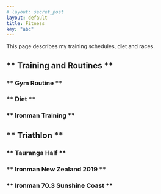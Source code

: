 ```yaml
---
# layout: secret_post
layout: default
title: Fitness
key: "abc"
---
```


This page describes my training schedules, diet and races.

## ** Training and Routines ** ##

### ** Gym Routine ** ###

### ** Diet ** ###

### ** Ironman Training ** ###

## ** Triathlon ** ##

### ** Tauranga Half ** ###

### ** Ironman New Zealand 2019 ** ###

### ** Ironman 70.3 Sunshine Coast ** ###




